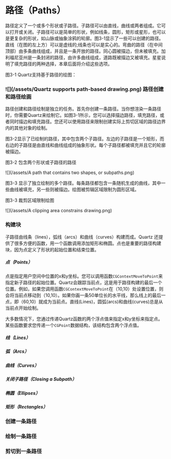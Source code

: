 # 路径（Paths）

路径定义了一个或多个形状或子路径。子路径可以由直线，曲线或两者组成。它可以打开或关闭。子路径可以是简单的形状，例如线条，圆形，矩形或星形，也可以是更复杂的形状，如山脉或抽象涂鸦的轮廓。图3-1显示了一些可以创建的路径。直线（在图的左上方）可以是虚线的;线条也可以是实心的。弯曲的路径（在中间顶部）由多条曲线组成，并且是一条开放的路径。同心圆被描边，但未被填充。加利福尼亚州是一条封闭的路径，由许多曲线组成，道路既被描边又被填充。星星说明了填充路径的两种选择，本章后面将介绍这些选项。

图3-1 Quartz支持基于路径的绘图：

### ![](/assets/Quartz supports path-based drawing.png) 路径创建和路径绘画

路径创建和路径绘制是独立的任务。首先你创建一条路径。当你想渲染一条路径时，你需要Quartz来绘制它。如图3-1所示，您可以选择描边路径，填充路径，或者同时描边和填充路径。您还可以使用路径来限制创建实际上剪切区域的路径边界内的其他对象的绘制。

图3-2显示了已绘制的路径，其中包含两个子路径。左边的子路径是一个矩形，而右边的子路径是由直线和曲线组成的抽象形状。每个子路径都被填充并且它的轮廓被描边。

图3-2 包含两个形状或子路径的路径

![](/assets/A path that contains two shapes, or subpaths.png)

图3-3 显示了独立绘制的多个路径。每条路径都包含一条随机生成的曲线，其中一些曲线被填充，另一些则被描边。绘图被剪辑区域限制为圆形区域。

图3-3 裁剪区域限制绘图

![](/assets/A clipping area constrains drawing.png)

### 构建块

子路径由线条（lines），弧线（arcs）和曲线（curves）构建而成。Quartz 还提供了很多方便的函数，用一个函数调用添加矩形和椭圆。点也是重要的路径构建块，因为点定义了形状的起始位置和结束位置。

##### 点（Points）

点是指定用户空间中位置的x和y坐标。您可以调用函数`CGContextMoveToPoint`来指定新子路径的起始位置。Quartz会跟踪当前点，这是用于路径构建的最后一个位置。例如，如果您调用函数`CGContextMoveToPoint`在（10,10）处设置位置，则会将当前点移动到（10,10）。如果你画一条50单位长的水平线，那么线上的最后一点，即（60,10）就成为当前点。直线\(Lines\)，圆弧\(arcs\)和曲线\(curves\)总是从当前点开始绘制。

大多数情况下，您通过传递Quartz函数的两个浮点值来指定x和y坐标来指定点。某些函数要求您传递一个`CGPoint`数据结构，该结构包含两个浮点值。

##### 线（Lines）

##### 弧（Arcs）

##### 曲线（Curves）

##### 关闭子路径（Closing a Subpath）

##### 椭圆（Ellipses）

##### 矩形（Rectangles）

### 创建一条路径

### 绘制一条路径

### 剪切到一条路径



